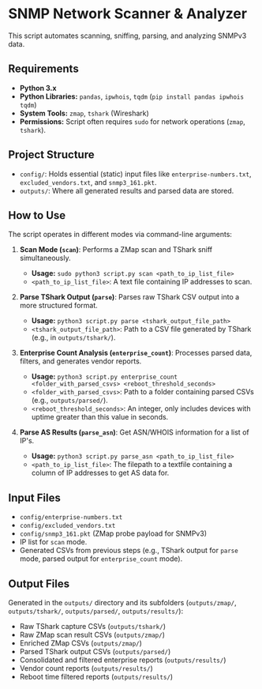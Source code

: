 # SNMP Network Scanner & Analyzer

This script automates scanning, sniffing, parsing, and analyzing SNMPv3 data.

## Requirements
<!-- TODO: check if this is all -->
* **Python 3.x**
* **Python Libraries:** `pandas`, `ipwhois`, `tqdm` (`pip install pandas ipwhois tqdm`)
* **System Tools:** `zmap`, `tshark` (Wireshark)
* **Permissions:** Script often requires `sudo` for network operations (`zmap`, `tshark`).

## Project Structure

* `config/`: Holds essential (static) input files like `enterprise-numbers.txt`, `excluded_vendors.txt`, and `snmp3_161.pkt`.
* `outputs/`: Where all generated results and parsed data are stored.

## How to Use

The script operates in different modes via command-line arguments:

1.  **Scan Mode (`scan`)**: Performs a ZMap scan and TShark sniff simultaneously.
    * **Usage:** `sudo python3 script.py scan <path_to_ip_list_file>`
    * `<path_to_ip_list_file>`: A text file containing IP addresses to scan.

2.  **Parse TShark Output (`parse`)**: Parses raw TShark CSV output into a more structured format.
    * **Usage:** `python3 script.py parse <tshark_output_file_path>`
    * `<tshark_output_file_path>`: Path to a CSV file generated by TShark (e.g., in `outputs/tshark/`).

3.  **Enterprise Count Analysis (`enterprise_count`)**: Processes parsed data, filters, and generates vendor reports.
    * **Usage:** `python3 script.py enterprise_count <folder_with_parsed_csvs> <reboot_threshold_seconds>`
    * `<folder_with_parsed_csvs>`: Path to a folder containing parsed CSVs (e.g., `outputs/parsed/`).
    * `<reboot_threshold_seconds>`: An integer, only includes devices with uptime greater than this value in seconds.

4.  **Parse AS Results (`parse_asn`)**: Get ASN/WHOIS information for a list of IP's.
    * **Usage:** `python3 script.py parse_asn <path_to_ip_list_file>`
    * `<path_to_ip_list_file>`: The filepath to a textfile containing a column of IP addresses to get AS data for.

## Input Files

* `config/enterprise-numbers.txt`
* `config/excluded_vendors.txt`
* `config/snmp3_161.pkt` (ZMap probe payload for SNMPv3)
* IP list for `scan` mode.
* Generated CSVs from previous steps (e.g., TShark output for `parse` mode, parsed output for `enterprise_count` mode).

## Output Files

Generated in the `outputs/` directory and its subfolders (`outputs/zmap/`, `outputs/tshark/`, `outputs/parsed/`, `outputs/results/`):

* Raw TShark capture CSVs (`outputs/tshark/`)
* Raw ZMap scan result CSVs (`outputs/zmap/`)
* Enriched ZMap CSVs (`outputs/zmap/`)
* Parsed TShark output CSVs (`outputs/parsed/`)
* Consolidated and filtered enterprise reports (`outputs/results/`)
* Vendor count reports (`outputs/results/`)
* Reboot time filtered reports (`outputs/results/`)
